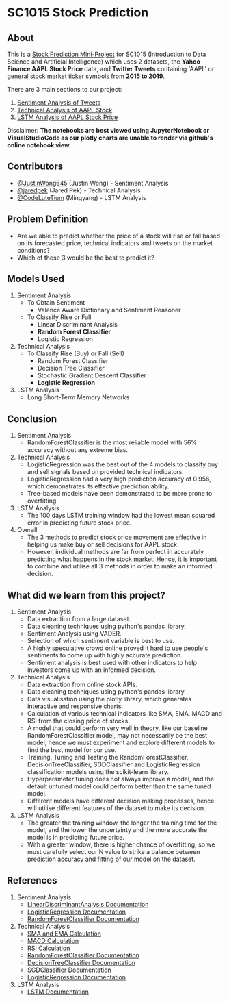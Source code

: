 # SC1015 Stock Prediction

## About
This is a [Stock Prediction Mini-Project](https://github.com/CodeLutetium/SC1015-Stock-Predictor/blob/main/stock_prediction.ipynb) for SC1015 (Introduction to Data Science and Artificial Intelligence) which uses 2 datasets, the **Yahoo Finance AAPL Stock Price** data, and **Twitter Tweets** containing 'AAPL' or general stock market ticker symbols from **2015 to 2019**.

There are 3 main sections to our project:
1. [Sentiment Analysis of Tweets](https://github.com/CodeLutetium/SC1015-Stock-Predictor/blob/main/Sentiment%20Analysis/sentiment_analysis%20.ipynb)
2. [Technical Analysis of AAPL Stock](https://github.com/CodeLutetium/SC1015-Stock-Predictor/blob/main/Technical%20Analysis/tech_indicators.ipynb)
3. [LSTM Analysis of AAPL Stock Price](https://github.com/CodeLutetium/SC1015-Stock-Predictor/blob/main/LSTM%20Analysis/lstm_analysis.ipynb)

Disclaimer:
**The notebooks are best viewed using JupyterNotebook or VisualStudioCode as our plotly charts are unable to render via github's online notebook view.**

## Contributors
- [@JustinWong645](https://github.com/JustinWong645) (Justin Wong) - Sentiment Analysis
- [@jaredpek](https://github.com/jaredpek) (Jared Pek) - Technical Analysis
- [@CodeLuteTium](https://github.com/CodeLutetium) (Mingyang) - LSTM Analysis

## Problem Definition
- Are we able to predict whether the price of a stock will rise or fall based on its forecasted price, technical indicators and tweets on the market conditions?
- Which of these 3 would be the best to predict it?

## Models Used
1. Sentiment Analysis
    - To Obtain Sentiment
        - Valence Aware Dictionary and Sentiment Reasoner
    - To Classify Rise or Fall
        - Linear Discriminant Analysis
        - **Random Forest Classifier**
        - Logistic Regression
2. Technical Analysis
    - To Classify Rise (Buy) or Fall (Sell)
        - Random Forest Classifier
        - Decision Tree Classifier
        - Stochastic Gradient Descent Classifier
        - **Logistic Regression**
3. LSTM Analysis
    - Long Short-Term Memory Networks

## Conclusion
1. Sentiment Analysis
    - RandomForestClassifier is the most reliable model with 56% accuracy without any extreme bias.
2. Technical Analysis
    - LogisticRegression was the best out of the 4 models to classify buy and sell signals based on provided technical indicators.
    - LogisticRegression had a very high prediction accuracy of 0.956, which demonstrates its effective prediction ability.
    - Tree-based models have been demonstrated to be more prone to overfitting.
3. LSTM Analysis
    - The 100 days LSTM training window had the lowest mean squared error in predicting future stock price.
4. Overall
    - The 3 methods to predict stock price movement are effective in helping us make buy or sell decisions for AAPL stock. 
    - However, individual methods are far from perfect in accurately predicting what happens in the stock market. Hence, it is important to combine and utilise all 3 methods in order to make an informed decision.

## What did we learn from this project?
1. Sentiment Analysis
    - Data extraction from a large dataset.
    - Data cleaning techniques using python's pandas library.
    - Sentiment Analysis using VADER.
    - Selection of which sentiment variable is best to use.
    - A highly speculative crowd online proved it hard to use people's sentiments to come up with highly accurate prediction.
    - Sentiment analysis is best used with other indicators to help investors come up with an informed decision.
2. Technical Analysis
    - Data extraction from online stock APIs.
    - Data cleaning techniques using python's pandas library.
    - Data visualisation using the plotly library, which generates interactive and responsive charts.
    - Calculation of various technical indicators like SMA, EMA, MACD and RSI from the closing price of stocks.
    - A model that could perform very well in theory, like our baseline RandomForestClassifier model, may not necessarily be the best model, hence we must experiment and explore different models to find the best model for our use.
    - Training, Tuning and Testing the RandomForestClassifier, DecisionTreeClassifier, SGDClassifier and LogisticRegression classification models using the scikit-learn library.
    - Hyperparameter tuning does not always improve a model, and the default untuned model could perform better than the same tuned model.
    - Different models have different decision making processes, hence will utilise different features of the dataset to make its decision.
3. LSTM Analysis
    - The greater the training window, the longer the training time for the model, and the lower the uncertainty and the more accurate the model is in predicting future price.
    - With a greater window, there is higher chance of overfitting, so we must carefully select our N value to strike a balance between prediction accuracy and fitting of our model on the dataset.

## References
1. Sentiment Analysis
    - [LinearDiscriminantAnalysis Documentation](https://scikit-learn.org/stable/modules/generated/sklearn.discriminant_analysis.LinearDiscriminantAnalysis.html)
    - [LogisticRegression Documentation](https://scikit-learn.org/stable/modules/generated/sklearn.linear_model.LogisticRegression.html)
    - [RandomForestClassifier Documentation](https://scikit-learn.org/stable/modules/generated/sklearn.ensemble.RandomForestClassifier.html)
2. Technical Analysis
    - [SMA and EMA Calculation](https://medium.com/codex/simple-moving-average-and-exponentially-weighted-moving-average-with-pandas-57d4a457d363#:~:text=SMA%20can%20be%20implemented%20by,average%20over%20a%20fixed%20window.&text=Where%20the%20window%20will%20be,used%20for%20calculating%20the%20statistic.)
    - [MACD Calculation](https://www.learnpythonwithrune.org/pandas-calculate-the-moving-average-convergence-divergence-macd-for-a-stock/)
    - [RSI Calculation](https://www.roelpeters.be/many-ways-to-calculate-the-rsi-in-python-pandas/)
    - [RandomForestClassifier Documentation](https://scikit-learn.org/stable/modules/generated/sklearn.ensemble.RandomForestClassifier.html)
    - [DecisionTreeClassifier Documentation](https://scikit-learn.org/stable/modules/generated/sklearn.tree.DecisionTreeClassifier.html)
    - [SGDClassifier Documentation](https://scikit-learn.org/stable/modules/generated/sklearn.linear_model.SGDClassifier.html)
    - [LogisticRegression Documentation](https://scikit-learn.org/stable/modules/generated/sklearn.linear_model.LogisticRegression.html)
3. LSTM Analysis
    - [LSTM Documentation](https://www.tensorflow.org/api_docs/python/tf/keras/layers/LSTM)
